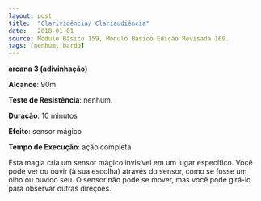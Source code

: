 ```yaml
---
layout: post
title:  "Clarividência/ Clariaudiência"
date:   2018-01-01
source: Módulo Básico 159, Módulo Básico Edição Revisada 169.
tags: [nenhum, bardo]
---
```


**arcana 3 (adivinhação)**

**Alcance**: 90m

**Teste de Resistência**: nenhum.

**Duração**: 10 minutos

**Efeito**: sensor mágico

**Tempo de Execução**: ação completa

Esta magia cria um sensor mágico invisível em um lugar específico. Você pode ver ou ouvir (à sua escolha) através do sensor, como se fosse um olho ou ouvido seu. O sensor não pode se mover, mas você pode girá-lo para observar outras direções.
